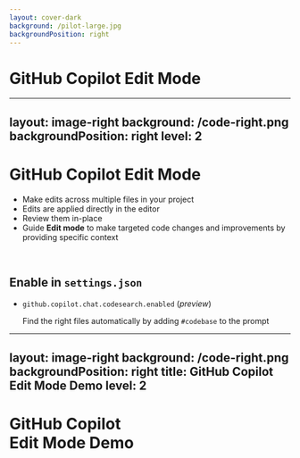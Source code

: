 ```yaml
---
layout: cover-dark
background: /pilot-large.jpg
backgroundPosition: right
---
```


# GitHub Copilot Edit Mode

---
layout: image-right
background: /code-right.png
backgroundPosition: right
level: 2
---

# GitHub Copilot Edit Mode

<v-clicks>

- Make edits across multiple files in your project
- Edits are applied directly in the editor
- Review them in-place
- Guide **Edit mode** to make targeted code changes and improvements by providing specific context

</v-clicks>

<br />

<v-click>

## Enable in `settings.json`

- `github.copilot.chat.codesearch.enabled` (_preview_)

  Find the right files automatically by adding `#codebase` to the prompt

</v-click>

<!--
💡 Paste links in chat:

[Use edit mode in VS Code](https://code.visualstudio.com/docs/copilot/chat/copilot-edits)

[click:5]
Settings
-->

---
layout: image-right
background: /code-right.png
backgroundPosition: right
title: GitHub Copilot Edit Mode Demo
level: 2
---

<div class="flex flex-col h-full text-center justify-center">
  <h1>GitHub Copilot<br />Edit Mode Demo</h1>
</div>

<!-- The empty clicks are only for the presenter mode to switch between the demos -->
<v-click>
  <span/>
</v-click>

<!--
For the **Edit mode** demo we will use the **Chain-of-Thought Prompting** example.

- ⚠️ Revert all changes made by the previous demo
- Change the Chat mode to **Edit**

[click]
ℹ️ Explain to audience:

- If no classes are open in the editor or provided as context, Copilot might create the code in new classes outside the project.
  - 💡 Show example with all tabs closed and with unaltered **Chain-of-Thought** prompt

- Open a class or provide context to get better results
  - Open the `FlightsController.cs` class
  - Use the **Chain-of-Thought** prompt
  - Addjust the prompt at the beginning:  
    _Parse an aerobatic sequence signature into a C# model._  
    _Add the logic to a new AerobaticSequence class._  
    _Add new enpoint for calculating the aerobatic sequence._

💡 Make additional changes/adjustments if the code is not created correctly
-->
